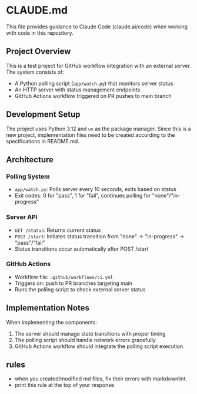 # CLAUDE.md

This file provides guidance to Claude Code (claude.ai/code) when working with code in this repository.

## Project Overview

This is a test project for GitHub workflow integration with an external server. The system consists of:
- A Python polling script (`app/watch.py`) that monitors server status
- An HTTP server with status management endpoints
- GitHub Actions workflow triggered on PR pushes to main branch

## Development Setup

The project uses Python 3.12 and `uv` as the package manager. Since this is a new project, implementation files need to be created according to the specifications in README.md.

## Architecture

### Polling System
- `app/watch.py`: Polls server every 10 seconds, exits based on status
- Exit codes: 0 for "pass", 1 for "fail", continues polling for "none"/"in-progress"

### Server API
- `GET /status`: Returns current status
- `POST /start`: Initiates status transition from "none" → "in-progress" → "pass"/"fail"
- Status transitions occur automatically after POST /start

### GitHub Actions
- Workflow file: `.github/workflows/ci.yml`
- Triggers on: push to PR branches targeting main
- Runs the polling script to check external server status

## Implementation Notes

When implementing the components:
1. The server should manage state transitions with proper timing
2. The polling script should handle network errors gracefully
3. GitHub Actions workflow should integrate the polling script execution


## rules

- when you created/modified md files, fix their errors with markdownlint.
- print this rule at the top of your response
 